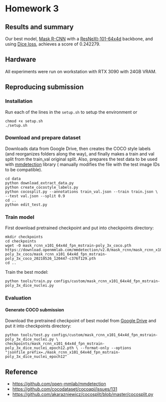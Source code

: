 # Homework 3

## Results and summary

Our best model, [Mask R-CNN](https://arxiv.org/abs/1703.06870) with a 
[ResNeXt-101-64x4d](https://arxiv.org/abs/1611.05431) backbone, 
and using [Dice loss](https://arxiv.org/abs/1606.04797), 
achieves a score of 0.242279.

## Hardware

All experiments were run on workstation with RTX 3090 with 24GB VRAM.

## Reproducing submission

### Installation

Run each of the lines in the `setup.sh` to setup the environment or 
```
chmod +x setup.sh
./setup.sh
```

### Download and prepare dataset

Downloads data from Google Drive, then creates the COCO style labels (and
reorganizes folders along the way), and
finally makes a train and val split from the train_val original split. Also,
prepares the test data to be used with 
[mmdetection](https://github.com/open-mmlab/mmdetection/) library (
manually modifies the file with the test image IDs to be compatible).
```
cd data
python download_extract_data.py
python create_cocostyle_labels.py
python cocosplit.py --annotations train_val.json --train train.json \
--test val.json --split 0.9
cd ..
python edit_test.py
```

### Train model

First download pretrained checkpoint and put into checkpoints directory:
```
mkdir checkpoints
cd checkpoints
wget -O mask_rcnn_x101_64x4d_fpn_mstrain-poly_3x_coco.pth 
https://download.openmmlab.com/mmdetection/v2.0/mask_rcnn/mask_rcnn_x101_64x4d_fpn_mstrain-poly_3x_coco/mask_rcnn_x101_64x4d_fpn_mstrain-poly_3x_coco_20210526_120447-c376f129.pth
cd ..
```

Train the best model:

`python tools/train.py configs/custom/mask_rcnn_x101_64x4d_fpn_mstrain-poly_3x_dice_nuclei.py`

### Evaluation

#### Generate COCO submission

Download the pretrained checkpoint of best model from 
[Google Drive](https://drive.google.com/file/d/1UFfsgtLbKcJeia11LlamShPOoXiofghw/view?usp=sharing)
and put it into checkpoints directory:

`python tools/test.py configs/custom/mask_rcnn_x101_64x4d_fpn_mstrain-poly_3x_dice_nuclei.py \ 
checkpoints/mask_rcnn_x101_64x4d_fpn_mstrain-poly_3x_dice_nuclei_epoch12.pth \
--format-only --options "jsonfile_prefix=./mask_rcnn_x101_64x4d_fpn_mstrain-poly_3x_dice_nuclei_epoch12"`

## Reference
* <https://github.com/open-mmlab/mmdetection>
* <https://github.com/cocodataset/cocoapi/issues/131>
* <https://github.com/akarazniewicz/cocosplit/blob/master/cocosplit.py>
